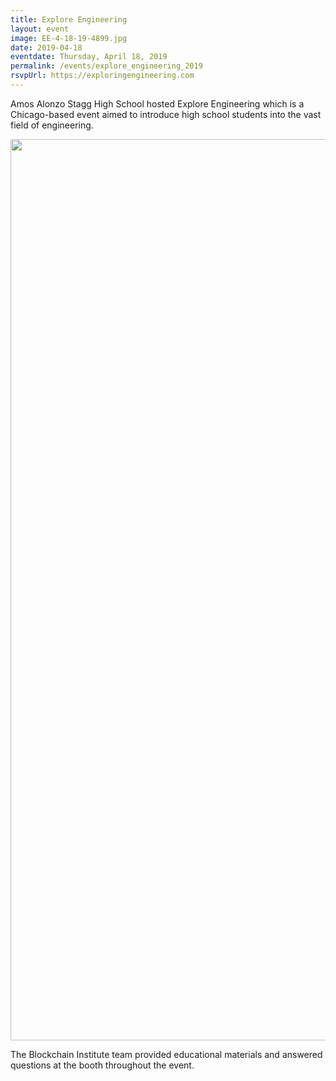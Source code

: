 ```yaml
---
title: Explore Engineering
layout: event
image: EE-4-18-19-4899.jpg
date: 2019-04-18
eventdate: Thursday, April 18, 2019
permalink: /events/explore_engineering_2019
rsvpUrl: https://exploringengineering.com
---
```

Amos Alonzo Stagg High School hosted Explore Engineering which is a Chicago-based event aimed to introduce high school students into the vast field of engineering.

<img class="alignnone size-full wp-image-3138" src="https://theblockchaininstitute.org/wp-content/uploads/2019/04/EE-4-18-19-4892.jpg" alt="" width="2160" height="1442" />

The Blockchain Institute team provided educational materials and answered questions at the booth throughout the event.
